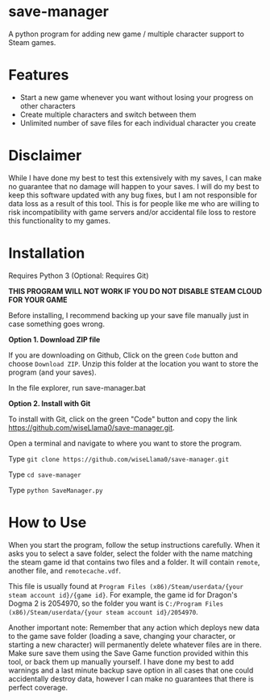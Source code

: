 # save-manager
A python program for adding new game / multiple character support to Steam games.
# Features
- Start a new game whenever you want without losing your progress on other characters
- Create multiple characters and switch between them
- Unlimited number of save files for each individual character you create
# Disclaimer
While I have done my best to test this extensively with my saves, I can make no guarantee that no damage will happen to your saves. I will do my best to keep this software updated with any bug fixes, but I am not responsible for data loss as a result of this tool. This is for people like me who are willing to risk incompatibility with game servers and/or accidental file loss to restore this functionality to my games.
# Installation
Requires Python 3
(Optional: Requires Git)

**THIS PROGRAM WILL NOT WORK IF YOU DO NOT DISABLE STEAM CLOUD FOR YOUR GAME**

Before installing, I recommend backing up your save file manually just in case something goes wrong.

**Option 1. Download ZIP file**

If you are downloading on Github, Click on the green `Code` button and choose `Download ZIP`. Unzip this folder at the location you want to store the program (and your saves).

In the file explorer, run save-manager.bat

**Option 2. Install with Git**

To install with Git, click on the green "Code" button and copy the link https://github.com/wiseLlama0/save-manager.git.

Open a terminal and navigate to where you want to store the program.

Type `git clone https://github.com/wiseLlama0/save-manager.git`

Type `cd save-manager`

Type `python SaveManager.py`

# How to Use

When you start the program, follow the setup instructions carefully. When it asks you to select a save folder, select the folder with the name matching the steam game id that contains two files and a folder. It will contain `remote`, another file, and `remotecache.vdf`. 

This file is usually found at `Program Files (x86)/Steam/userdata/{your steam account id}/{game id}`. For example, the game id for Dragon's Dogma 2 is 2054970, so the folder you want is `C:/Program Files (x86)/Steam/userdata/{your steam account id}/2054970`.

Another important note: Remember that any action which deploys new data to the game save folder (loading a save, changing your character, or starting a new character) will permanently delete whatever files are in there. Make sure save them using the Save Game function provided within this tool, or back them up manually yourself. I have done my best to add warnings and a last minute backup save option in all cases that one could accidentally destroy data, however I can make no guarantees that there is perfect coverage.

